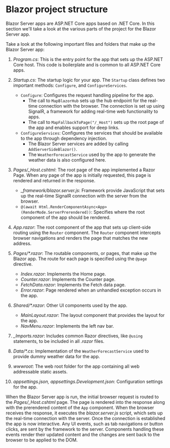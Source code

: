 # Blazor project structure

Blazor Server apps are ASP.NET Core apps based on .NET Core. In this section we'll take a look at the various parts of the project for the Blazor Server app.

Take a look at the following important files and folders that make up the Blazor Server app:

1. *Program.cs*: This is the entry point for the app that sets up the ASP.NET Core host. This code is boilerplate and is common to all ASP.NET Core apps.
1. *Startup.cs*: The startup logic for your app. The `Startup` class defines two important methods: `Configure`, and `ConfigureServices`.

    - `Configure`: Configures the request handling pipeline for the app. 
      - The call to `MapBlazorHub` sets up the hub endpoint for the real-time connection with the browser. The connection is set up using SignalR, a framework for adding real-time web functionality to apps.
      - The call to `MapFallbackToPage("/_Host")` sets up the root page of the app and enables support for deep links.
    - `ConfigureServices`: Configures the services that should be available to the app through dependency injection. 
      - The Blazor Server services are added by calling `AddServerSideBlazor()`.
      - The `WeatherForecastService` used by the app to generate the weather data is also configured here.

1. *Pages/_Host.cshtml*: The root page of the app implemented a Razor Page. When any page of the app is initially requested, this page is rendered and returned in the response.

    - *_framework/blazor.server.js*: Framework provide JavaScript that sets up the real-time SignalR connection with the server from the browser.
    - `@(await Html.RenderComponentAsync<App>(RenderMode.ServerPrerendered))`: Specifies where the root component of the app should be rendered.

1. *App.razor*: The root component of the app that sets up client-side routing using the `Router` component. The `Router` component intercepts browser navigations and renders the page that matches the new address.
1. *Pages/\*.razor*: The routable components, or pages, that make up the Blazor app. The route for each page is specified using the `@page` directive.
    
    - *Index.razor*: Implements the Home page.
    - *Counter.razor*: Implements the Counter page.
    - *FetchData.razor*: Implements the Fetch data page.
    - *Error.razor*: Page rendered when an unhandled exception occurs in the app.

1. *Shared/\*.razor*: Other UI components used by the app.

    - *MainLayout.razor*: The layout component that provides the layout for the app.
    - *NavMenu.razor*: Implements the left nav bar.

1. *_Imports.razor*: Includes common Razor directives, like `@using` statements, to be included in all *.razor* files.
1. *Data/\*.cs*: Implementation of the `WeatherForecastService` used to provide dummy weather data for the app.
1. *wwwroot*: The web root folder for the app containing all web addressable static assets.
1. *appsettings.json, appsettings.Development.json*: Configuration settings for the app.

When the Blazor Server app is run, the initial browser request is routed to the *Pages/_Host.cshtml* page. The page is rendered into the response along with the prerendered content of the `App` component. When the browser receives the response, it executes the *blazor.server.js* script, which sets up the real-time connection with the server. Once the connection is established the app is now interactive. Any UI events, such as tab navigations or button clicks, are sent by the framework to the server. Components handling these events render their updated content and the changes are sent back to the browser to be applied to the DOM.
